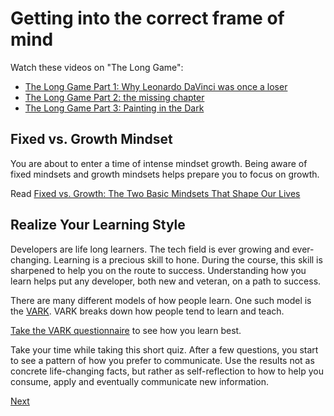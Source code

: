 # Getting into the correct frame of mind

Watch these videos on "The Long Game":

- [The Long Game Part 1: Why Leonardo DaVinci was once a loser](https://vimeo.com/84022735)
- [The Long Game Part 2: the missing chapter](https://vimeo.com/87448006)
- [The Long Game Part 3: Painting in the Dark](https://vimeo.com/151128399)

## Fixed vs. Growth Mindset

You are about to enter a time of intense mindset growth. Being aware of fixed mindsets and growth mindsets helps prepare you to focus on growth.

Read [Fixed vs. Growth: The Two Basic Mindsets That Shape Our Lives](http://www.brainpickings.org/2014/01/29/carol-dweck-mindset/)

## Realize Your Learning Style

Developers are life long learners. The tech field is ever growing and ever-changing. Learning is a precious skill to hone. During the course, this skill is sharpened to help you on the route to success. Understanding how you learn helps put any developer, both new and veteran, on a path to success.  

There are many different models of how people learn. One such model is the [VARK](http://vark-learn.com/introduction-to-vark/). VARK breaks down how people tend to learn and teach. 

[Take the VARK questionnaire](http://vark-learn.com/the-vark-questionnaire/) to see how you learn best. 

Take your time while taking this short quiz. After a few questions, you start to see a pattern of how you prefer to communicate.  Use the results not as concrete life-changing facts, but rather as self-reflection to how to help you consume, apply and eventually communicate new information.
 

[Next](/handbook/prework/07-accounts)
